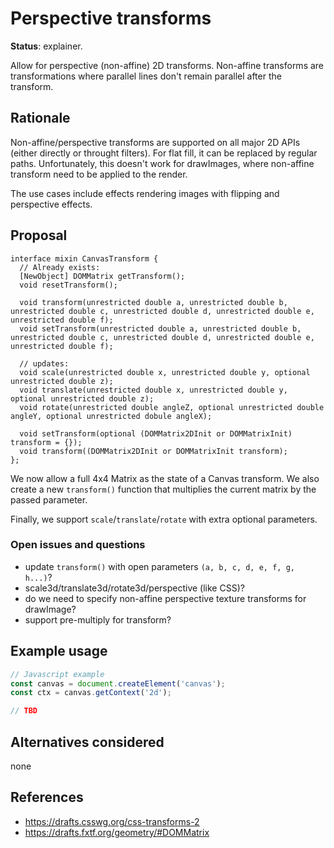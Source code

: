 Perspective transforms
======================
**Status**: explainer.

Allow for perspective (non-affine) 2D transforms. Non-affine transforms are
transformations where parallel lines don't remain parallel after the transform.


Rationale
---------

Non-affine/perspective transforms are supported on all major 2D APIs (either directly or throught filters). For flat fill, it can be replaced by regular paths. Unfortunately, this doesn't work for drawImages, where non-affine transform need to be applied to the render.

The use cases include effects rendering images with flipping and perspective effects.

Proposal
--------

```webidl
interface mixin CanvasTransform {
  // Already exists:
  [NewObject] DOMMatrix getTransform();
  void resetTransform();

  void transform(unrestricted double a, unrestricted double b, unrestricted double c, unrestricted double d, unrestricted double e, unrestricted double f);
  void setTransform(unrestricted double a, unrestricted double b, unrestricted double c, unrestricted double d, unrestricted double e, unrestricted double f);

  // updates:
  void scale(unrestricted double x, unrestricted double y, optional unrestricted double z);
  void translate(unrestricted double x, unrestricted double y, optional unrestricted double z);
  void rotate(unrestricted double angleZ, optional unrestricted double angleY, optional unrestricted dobule angleX);

  void setTransform(optional (DOMMatrix2DInit or DOMMatrixInit) transform = {});
  void transform((DOMMatrix2DInit or DOMMatrixInit transform);
};
```

We now allow a full 4x4 Matrix as the state of a Canvas transform. We also create
a new `transform()` function that multiplies the current matrix by the passed
parameter.

Finally, we support `scale`/`translate`/`rotate` with extra optional parameters.


### Open issues and questions

* update `transform()` with open parameters `(a, b, c, d, e, f, g, h...)`?
* scale3d/translate3d/rotate3d/perspective (like CSS)?
* do we need to specify non-affine perspective texture transforms for drawImage?
* support pre-multiply for transform?

Example usage
-------------

```js
// Javascript example
const canvas = document.createElement('canvas');
const ctx = canvas.getContext('2d');

// TBD
```

Alternatives considered
-----------------------

none


References
----------

- https://drafts.csswg.org/css-transforms-2
- https://drafts.fxtf.org/geometry/#DOMMatrix
